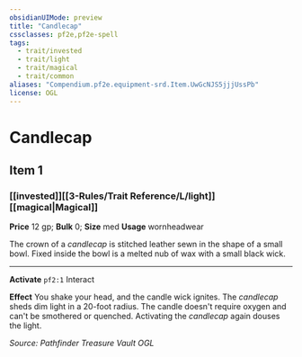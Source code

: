 ```yaml
---
obsidianUIMode: preview
title: "Candlecap"
cssclasses: pf2e,pf2e-spell
tags:
  - trait/invested
  - trait/light
  - trait/magical
  - trait/common
aliases: "Compendium.pf2e.equipment-srd.Item.UwGcNJS5jjjUssPb"
license: OGL
---
```

# Candlecap
## Item 1
### [[invested]][[3-Rules/Trait Reference/L/light]][[magical|Magical]]


**Price** 12 gp; 
**Bulk** 0; **Size** med
**Usage** wornheadwear

The crown of a _candlecap_ is stitched leather sewn in the shape of a small bowl. Fixed inside the bowl is a melted nub of wax with a small black wick.

* * *

**Activate** `pf2:1` Interact

**Effect** You shake your head, and the candle wick ignites. The _candlecap_ sheds dim light in a 20-foot radius. The candle doesn't require oxygen and can't be smothered or quenched. Activating the _candlecap_ again douses the light.

*Source: Pathfinder Treasure Vault*
*OGL*